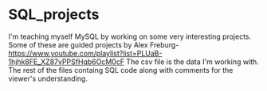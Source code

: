 # SQL_projects

I'm teaching myself MySQL by working on some very interesting projects. Some of these are guided projects by Alex Freburg- https://www.youtube.com/playlist?list=PLUaB-1hjhk8FE_XZ87vPPSfHqb6OcM0cF
The csv file is the data I'm working with.
The rest of the files containg SQL code along with comments for the viewer's understanding.
